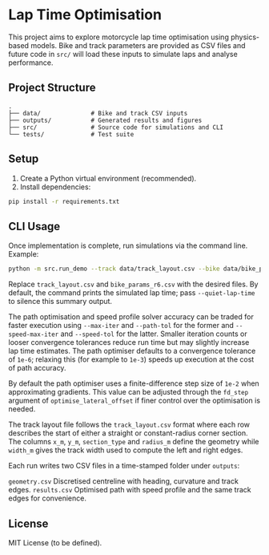 # Lap Time Optimisation

This project aims to explore motorcycle lap time optimisation using physics-based models. Bike and track parameters are provided as CSV files and future code in `src/` will load these inputs to simulate laps and analyse performance.

## Project Structure

```
.
├── data/              # Bike and track CSV inputs
├── outputs/           # Generated results and figures
├── src/               # Source code for simulations and CLI
└── tests/             # Test suite
```

## Setup

1. Create a Python virtual environment (recommended).
2. Install dependencies:

```bash
pip install -r requirements.txt
```

## CLI Usage

Once implementation is complete, run simulations via the command line. Example:

```bash
python -m src.run_demo --track data/track_layout.csv --bike data/bike_params_r6.csv
```

Replace `track_layout.csv` and `bike_params_r6.csv` with the desired files. By
default, the command prints the simulated lap time; pass `--quiet-lap-time` to
silence this summary output.

The path optimisation and speed profile solver accuracy can be traded for
faster execution using `--max-iter` and `--path-tol` for the former and
`--speed-max-iter` and `--speed-tol` for the latter. Smaller iteration counts or
looser convergence tolerances reduce run time but may slightly increase lap
time estimates. The path optimiser defaults to a convergence tolerance of
`1e-6`; relaxing this (for example to `1e-3`) speeds up execution at the cost of
path accuracy.

By default the path optimiser uses a finite-difference step size of `1e-2` when
approximating gradients. This value can be adjusted through the `fd_step`
argument of `optimise_lateral_offset` if finer control over the optimisation is
needed.

The track layout file follows the ``track_layout.csv`` format where each row
describes the start of either a straight or constant-radius corner section. The
columns ``x_m``, ``y_m``, ``section_type`` and ``radius_m`` define the geometry
while ``width_m`` gives the track width used to compute the left and right
edges.

Each run writes two CSV files in a time-stamped folder under ``outputs``:

``geometry.csv``
    Discretised centreline with heading, curvature and track edges.
``results.csv``
    Optimised path with speed profile and the same track edges for
    convenience.

## License

MIT License (to be defined).
